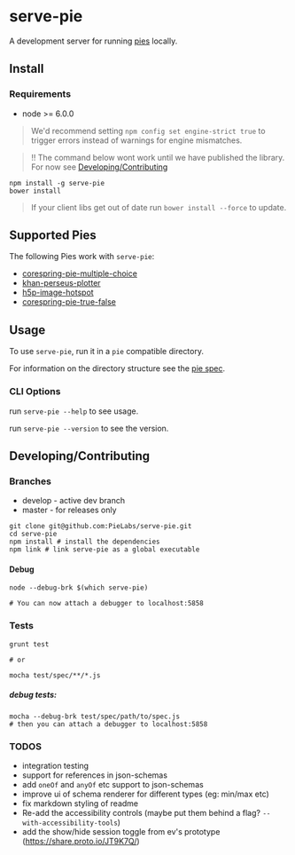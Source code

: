 # serve-pie

A development server for running [pies](http://github.com/PieLabs/pie) locally.

## Install

### Requirements

* node >= 6.0.0

> We'd recommend setting `npm config set engine-strict true` to trigger errors instead of warnings for engine mismatches.

> !! The command below wont work until we have published the library. For now see [Developing/Contributing](#/Developing/Contributing)
```
npm install -g serve-pie
bower install
```

> If your client libs get out of date run `bower install --force` to update.

## Supported Pies  

The following Pies work with `serve-pie`: 

* [corespring-pie-multiple-choice](https://github.com/PieElements/corespring-pie-multiple-choice)
* [khan-perseus-plotter](https://github.com/PieLabs/khan-perseus-plotter)
* [h5p-image-hotspot](https://github.com/PieLabs/h5p-image-hotspot)
* [corespring-pie-true-false](https://bitbucket.org/pieelements/corespring-pie-true-false)

## Usage

To use `serve-pie`, run it in a `pie` compatible directory.

For information on the directory structure see the [pie spec](http://github.com/PieLabs/pie).

### CLI Options

run `serve-pie --help` to see usage.

run `serve-pie --version` to see the version.

## Developing/Contributing

### Branches

* develop - active dev branch
* master - for releases only 

```
git clone git@github.com:PieLabs/serve-pie.git
cd serve-pie
npm install # install the dependencies
npm link # link serve-pie as a global executable

```

#### Debug

````
node --debug-brk $(which serve-pie)

# You can now attach a debugger to localhost:5858

````

### Tests

```
grunt test

# or 

mocha test/spec/**/*.js

```

##### debug tests: 

```
mocha --debug-brk test/spec/path/to/spec.js
# then you can attach a debugger to localhost:5858
```

### TODOS

* integration testing
* support for references in json-schemas
* add `oneOf` and `anyOf` etc support to json-schemas
* improve ui of schema renderer for different types (eg: min/max etc)
* fix markdown styling of readme
* Re-add the accessibility controls (maybe put them behind a flag? `--with-accessibility-tools`)
* add the show/hide session toggle from ev's prototype (https://share.proto.io/JT9K7Q/)
